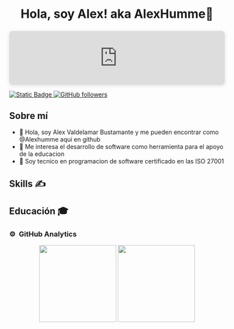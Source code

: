 <center> <h1>Hola, soy Alex! aka <a>AlexHumme</a>👋</h1> </center>
<div style="position: relative; width: 100%; height: 0; padding-top: 25.0000%;
 padding-bottom: 0; box-shadow: 0 2px 8px 0 rgba(63,69,81,0.16); margin-top: 1.6em; margin-bottom: 0.9em; overflow: hidden;
 border-radius: 8px; will-change: transform;">
  <iframe loading="lazy" style="position: absolute; width: 100%; height: 100%; top: 0; left: 0; border: none; padding: 0;margin: 0;"
    src="https:&#x2F;&#x2F;www.canva.com&#x2F;design&#x2F;DAF6p6L9lRo&#x2F;rWp16WF96RUYd_DGef6MZA&#x2F;view?embed" allowfullscreen="allowfullscreen" allow="fullscreen">
  </iframe>
</div>

<a href="https://www.linkedin.com/in/alex-vadelamar-bustamante/">

![Static Badge](https://img.shields.io/badge/AlexVB-Linkedin-blue?logo=Linkedin&color=%230A66C2)
</a>
[![GitHub followers](https://img.shields.io/github/followers/alexhumme?style=social)](https://github.com/Alexhumme)

## Sobre mí
- 👋 Hola, soy Alex Valdelamar Bustamante y me pueden encontrar como @Alexhumme aqui en github
- 👀 Me interesa el desarrollo de software como herramienta para el apoyo de la educacion
- 🌱 Soy tecnico en programacion de software certificado en las ISO 27001
## Skills ✍️
    

## Educación 🎓
    
    



### ⚙️ &nbsp;GitHub Analytics

<p align="center">
<img src="https://github-readme-streak-stats.herokuapp.com/?user=alexhumme&theme=vue-dark&hide_border=false" height="180">
<img src="https://github-readme-stats.vercel.app/api/top-langs/?username=alexhumme&theme=vue-dark&show_icons=true&hide_border=false&layout=compact" height="180">
</p>
